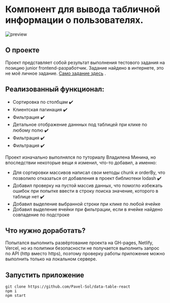# Компонент для вывода табличной информации о пользователях. 

![preview](https://github.com/Pavel-Sol/data-table-react/blob/master/preview/preview.gif)​

О проекте
---------------
Проект представляет собой результат выполнения тестового задания на позицию junior frontend-разработчик.
Задание найдено в интернете, это не моё личное задание. [Само задание здесь](https://github.com/Pavel-Sol/data-table-react/blob/master/task.md) .

Реализованный функционал: 
-------------------------
- Сортировка по столбцам :heavy_check_mark:
- Клиентская пагинация :heavy_check_mark:
- Фильтрация :heavy_check_mark:
- Детальное отображение даннных под таблицей при клике по любому полю :heavy_check_mark:
- Фильтрация :heavy_check_mark:
- Фильтрация :heavy_check_mark:

Проект изначально выполнялся по туториалу Владилена Минина, но впоследствии некоторые вещи я изменил,
что-то добавил, а именно: 
- Для сортировки массивов написал свои методы chunk и orderBy, что позволило отказаться от добавления в проект
библиотеки lodash :heavy_check_mark:
- Добавил проверку на пустой массив данных, что помогло избежать ошибок при попытке ввести в строку поиска значение,
которого в таблице нет :heavy_check_mark:
- Добавил выделение выбранной строки при клике по любой ячейке
- Добавил выделение ячейки при фильтрации, если в ячейке найдено совпадение по подстроке

Что нужно доработать? 
-------------------------
Попытался выполнить развёртование проекта на GH-pages, Netlify, Vercel,
но из политики безопасности не получается выполнить запрос по API (http вместо https),
поэтому проверку работы приложение можно выполнить только на локальном сервере. 

Запустить приложение
-------------------------
```
git clone https://github.com/Pavel-Sol/data-table-react
npm i
npm start
```